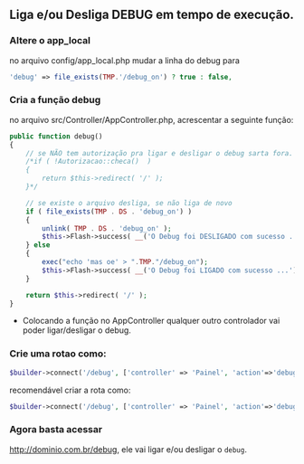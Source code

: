 ## Liga e/ou Desliga DEBUG em tempo de execução.


### Altere o app_local

no arquivo config/app_local.php mudar a linha do debug para
```php
'debug' => file_exists(TMP.'/debug_on') ? true : false,
```

### Cria a função debug
no arquivo src/Controller/AppController.php, acrescentar a seguinte função:

```php
public function debug()
{
    // se NÃO tem autorização pra ligar e desligar o debug sarta fora.
    /*if ( !Autorizacao::checa()  )
    {
        return $this->redirect( '/' );
    }*/

    // se existe o arquivo desliga, se não liga de novo
    if ( file_exists(TMP . DS . 'debug_on') )
    {
        unlink( TMP . DS . 'debug_on' );
        $this->Flash->success( __('O Debug foi DESLIGADO com sucesso ...') );
    } else
    {
        exec("echo 'mas oe' > ".TMP."/debug_on");
        $this->Flash->success( __('O Debug foi LIGADO com sucesso ...') );
    }

    return $this->redirect( '/' );
}
```
* Colocando a função no AppController qualquer outro controlador vai poder ligar/desligar o debug.

### Crie uma rotao como:

```php
$builder->connect('/debug', ['controller' => 'Painel', 'action'=>'debug'] );
```

recomendável criar a rota como:

```php
$builder->connect('/debug', ['controller' => 'Painel', 'action'=>'debug'] );
```

### Agora basta acessar

http://dominio.com.br/debug, ele vai ligar e/ou desligar o `debug`.

